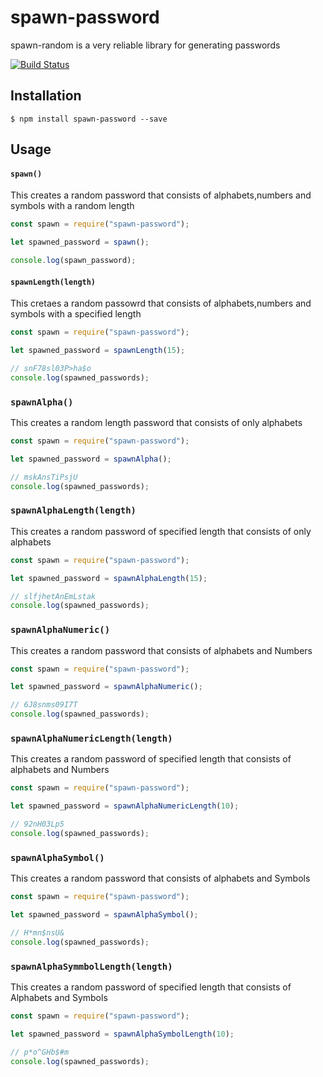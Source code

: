 # spawn-password

spawn-random is a very reliable library for generating passwords

[![Build Status](https://api.travis-ci.org/bermi/password-generator.svg)](http://travis-ci.org/bermi/password-generator)

## Installation

    $ npm install spawn-password --save

## Usage

#### `spawn()`

This creates a random password that consists of alphabets,numbers and symbols with a random length

```javascript
const spawn = require("spawn-password");

let spawned_password = spawn();

console.log(spawn_password);
```

#### `spawnLength(length)`

This cretaes a random passowrd that consists of alphabets,numbers and symbols with a specified length

```javascript
const spawn = require("spawn-password");

let spawned_password = spawnLength(15);

// snF78sl03P>ha$o
console.log(spawned_passwords);
```

### `spawnAlpha()`

This creates a random length password that consists of only alphabets

```javascript
const spawn = require("spawn-password");

let spawned_password = spawnAlpha();

// mskAnsTiPsjU
console.log(spawned_passwords);
```

### `spawnAlphaLength(length)`

This creates a random password of specified length that consists of only alphabets

```javascript
const spawn = require("spawn-password");

let spawned_password = spawnAlphaLength(15);

// slfjhetAnEmLstak
console.log(spawned_passwords);
```

### `spawnAlphaNumeric()`

This creates a random password that consists of alphabets and Numbers

```javascript
const spawn = require("spawn-password");

let spawned_password = spawnAlphaNumeric();

// 6J8snms09I7T
console.log(spawned_passwords);
```

### `spawnAlphaNumericLength(length)`

This creates a random password of specified length that consists of alphabets and Numbers

```javascript
const spawn = require("spawn-password");

let spawned_password = spawnAlphaNumericLength(10);

// 92nH03Lp5
console.log(spawned_passwords);
```

### `spawnAlphaSymbol()`

This creates a random password that consists of alphabets and Symbols

```javascript
const spawn = require("spawn-password");

let spawned_password = spawnAlphaSymbol();

// H*mn$nsU&
console.log(spawned_passwords);
```

### `spawnAlphaSymmbolLength(length)`

This creates a random password of specified length that consists of Alphabets and Symbols

```javascript
const spawn = require("spawn-password");

let spawned_password = spawnAlphaSymbolLength(10);

// p*o^GHb$#m
console.log(spawned_passwords);
```
